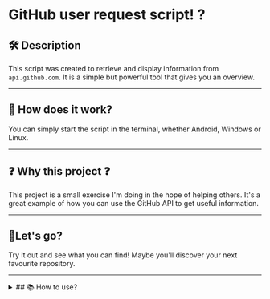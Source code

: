 # GitHub user request script! ?
## 🛠️ Description 
This script was created to retrieve and display information from <code>api.github.com</code>. It is a simple but powerful tool that gives you an overview.
- - - 
## 🤖 How does it work?
You can simply start the script in the terminal, whether Android, Windows or Linux.
- - - 
## ❓ Why this project ❓
This project is a small exercise I'm doing in the hope of helping others. It's a great example of how you can use the GitHub API</code> to get useful information. 
- - - 
## 🚀Let's go? 
Try it out and see what you can find! Maybe you'll discover your next favourite repository.
- - - 
<details>
 <summary>
 ## 📚 How to use?
 </summary>
 ### Windows  
 ```
  py req_user_info.py
  py req_user_info.py jocker2410
 ```
 ### Bash  
 ```
  python3 req_user_info.py
  python3 req_user_info.py jocker2410 
  
 ```
 ### Tmux Android  
 ```
  python3 req_user_info.py
  python3 req_user_info.py jocker2410 
 ```
</details>
- - -
## Tested on the following systems:
### Windows 11:
>? Windows 11 (NT 10.0.22631.0) 
### Linux

>? Linux (Debian kali-pi 5.15.44-Re4son-v7+ 
### Android 
>?Oneplus5 Linux kali 4.4.205-perf+ \
?Oneplus9 Linux 5.4.233 Android 
